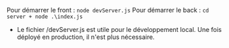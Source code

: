 Pour démarrer le front : `node devServer.js`
Pour démarrer le back : `cd server + node .\index.js`

- Le fichier /devServer.js est utile pour le développement local. Une fois déployé en production, il n'est plus nécessaire.
